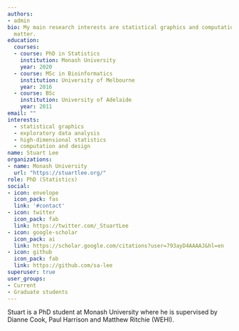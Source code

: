 ```yaml
---
authors:
- admin
bio: My main research interests are statistical graphics and computation with an emphasis on designing fluent interfaces for exploring high-dimensional data.
  matter.
education:
  courses:
  - course: PhD in Statistics
    institution: Monash University
    year: 2020
  - course: MSc in Bioinformatics
    institution: University of Melbourne
    year: 2016
  - course: BSc
    institution: University of Adelaide
    year: 2011
email: ""
interests:
  - statistical graphics
  - exploratory data analysis
  - high-dimensional statistics
  - computation and design
name: Stuart Lee
organizations:
- name: Monash University
  url: "https://stuartlee.org/"
role: PhD (Statistics)
social:
- icon: envelope
  icon_pack: fas
  link: '#contact'
- icon: twitter
  icon_pack: fab
  link: https://twitter.com/_StuartLee
- icon: google-scholar
  icon_pack: ai
  link: https://scholar.google.com/citations?user=793ayD4AAAAJ&hl=en
- icon: github
  icon_pack: fab
  link: https://github.com/sa-lee
superuser: true
user_groups:
- Current
- Graduate students
---
```



Stuart is a PhD student at Monash University where he is supervised by Dianne Cook, Paul Harrison and Matthew Ritchie (WEHI).